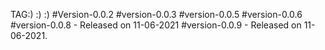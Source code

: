 TAG:) :) :)
#Version-0.0.2
#version-0.0.3
#version-0.0.5
#version-0.0.6
#version-0.0.8 - Released on 11-06-2021
#version-0.0.9 - Released on 11-06-2021.
